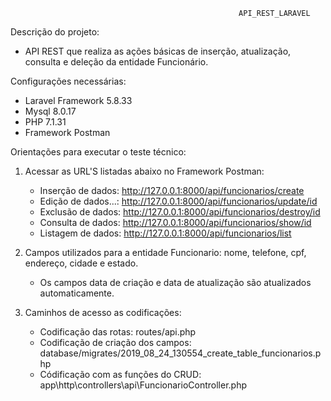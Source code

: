                                                        API_REST_LARAVEL 

Descrição do projeto:

- API REST que realiza as ações básicas de inserção, atualização, consulta e deleção da entidade Funcionário. 

Configurações necessárias:

- Laravel Framework 5.8.33
- Mysql 8.0.17 
- PHP 7.1.31
- Framework Postman 

Orientações para executar o teste técnico: 

1) Acessar as URL'S listadas abaixo no Framework Postman: 

    - Inserção de dados: 
    http://127.0.0.1:8000/api/funcionarios/create
    - Edição de dados...: 
    http://127.0.0.1:8000/api/funcionarios/update/id
    - Exclusão de dados: 
    http://127.0.0.1:8000/api/funcionarios/destroy/id
    - Consulta de dados: 
    http://127.0.0.1:8000/api/funcionarios/show/id
    - Listagem de dados: 
    http://127.0.0.1:8000/api/funcionarios/list 
    
2) Campos utilizados para a entidade Funcionario: nome, telefone, cpf, endereço, cidade e estado. 
   - Os campos data de criação e data de atualização são atualizados automaticamente.

3) Caminhos de acesso as codificações: 

   - Codificação das rotas: routes/api.php
   - Codificação de criação dos campos: database/migrates/2019_08_24_130554_create_table_funcionarios.php
   - Códificação com as funções do CRUD: app\http\controllers\api\FuncionarioController.php
  







